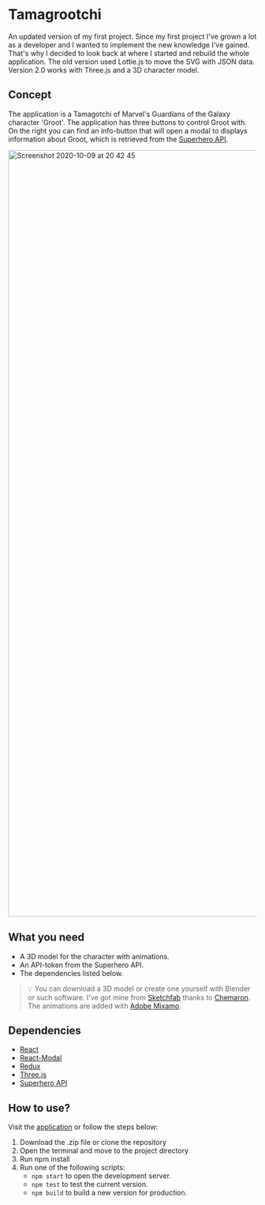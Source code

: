 # Tamagrootchi

An updated version of my first project. Since my first project I've grown a lot as a developer and I wanted to implement the new knowledge I've gained. That's why I decided to look back at where I started and rebuild the whole application. The old version used Lottie.js to move the SVG with JSON data. Version 2.0 works with Three.js and a 3D character model.

## Concept

The application is a Tamagotchi of Marvel's Guardians of the Galaxy character 'Groot'. The application has three buttons to control Groot with. On the right you can find an info-button that will open a modal to displays information about Groot, which is retrieved from the [Superhero API](https://superheroapi.com/index.html).

<img width="1552" alt="Screenshot 2020-10-09 at 20 42 45" src="https://user-images.githubusercontent.com/25977763/95620200-17645b80-0a70-11eb-8f8a-6abab9a9aeea.png">


## What you need
* A 3D model for the character with animations.
* An API-token from the Superhero API.
* The dependencies listed below.
>💡 You can download a 3D model or create one yourself with Blender or such software. I've got mine from [Sketchfab](https://sketchfab.com/3d-models/groot-7e69fddb8e6d4955827bfbcbaf2e83b8) thanks to [Chemaron](https://sketchfab.com/chemaron). The animations are added with [Adobe Mixamo](https://www.mixamo.com/).

## Dependencies

- [React](https://reactjs.org/)
- [React-Modal](https://github.com/reactjs/react-modal)
- [Redux](https://redux.js.org/)
- [Three.js](https://github.com/mrdoob/three.js/)
- [Superhero API](https://superheroapi.com/index.html)

## How to use?

Visit the [application]() or follow the steps below:

1. Download the .zip file or clone the repository
2. Open the terminal and move to the project directory
3. Run npm install
4. Run one of the following scripts:
    * `npm start` to open the development server.
    * `npm test` to test the current version.
    * `npm build` to build a new version for production.

